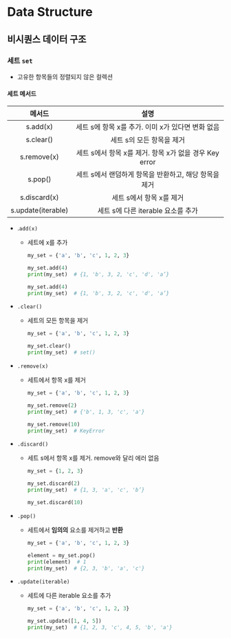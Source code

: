 ﻿# Data Structure

## 비시퀀스 데이터 구조

### 세트 `set`

- 고유한 항목들의 정렬되지 않은 컬렉션

#### 세트 메서드

|       메서드       |                          설명                          |
| :----------------: | :----------------------------------------------------: |
|      s.add(x)      |   세트 s에 항목 x를 추가. 이미 x가 있다면 변화 없음    |
|     s.clear()      |               세트 s의 모든 항목을 제거                |
|    s.remove(x)     | 세트 s에서 항목 x를 제거. 항목 x가 없을 경우 Key error |
|      s.pop()       | 세트 s에서 랜덤하게 항목을 반환하고, 해당 항목을 제거  |
|    s.discard(x)    |                세트 s에서 항목 x를 제거                |
| s.update(iterable) |           세트 s에 다른 iterable 요소를 추가           |

- .`add(x)`

  - 세트에 x를 추가

    ```python
    my_set = {'a', 'b', 'c', 1, 2, 3}

    my_set.add(4)
    print(my_set)  # {1, 'b', 3, 2, 'c', 'd', 'a’}

    my_set.add(4)
    print(my_set)  # {1, 'b', 3, 2, 'c', 'd', 'a’}
    ```

- `.clear()`

  - 세트의 모든 항목을 제거

    ```py
    my_set = {'a', 'b', 'c', 1, 2, 3}

    my_set.clear()
    print(my_set)  # set()
    ```

- `.remove(x)`

  - 세트에서 항목 x를 제거

    ```python
    my_set = {'a', 'b', 'c', 1, 2, 3}

    my_set.remove(2)
    print(my_set)  # {'b', 1, 3, 'c', 'a'}

    my_set.remove(10)
    print(my_set)  # KeyError
    ```

- `.discard()`

  - 세트 s에서 항목 x를 제거. remove와 달리 에러 없음

    ```python
    my_set = {1, 2, 3}

    my_set.discard(2)
    print(my_set)  # {1, 3, 'a', 'c', 'b’}

    my_set.discard(10)
    ```

- `.pop()`

  - 세트에서 **임의의** 요소를 제거하고 **반환**

    ```py
    my_set = {'a', 'b', 'c', 1, 2, 3}

    element = my_set.pop()
    print(element)  # 1
    print(my_set)  # {2, 3, 'b', 'a', 'c'}
    ```

- `.update(iterable)`

  - 세트에 다른 iterable 요소를 추가

    ```py
    my_set = {'a', 'b', 'c', 1, 2, 3}

    my_set.update([1, 4, 5])
    print(my_set)  # {1, 2, 3, 'c', 4, 5, 'b', 'a'}
    ```
